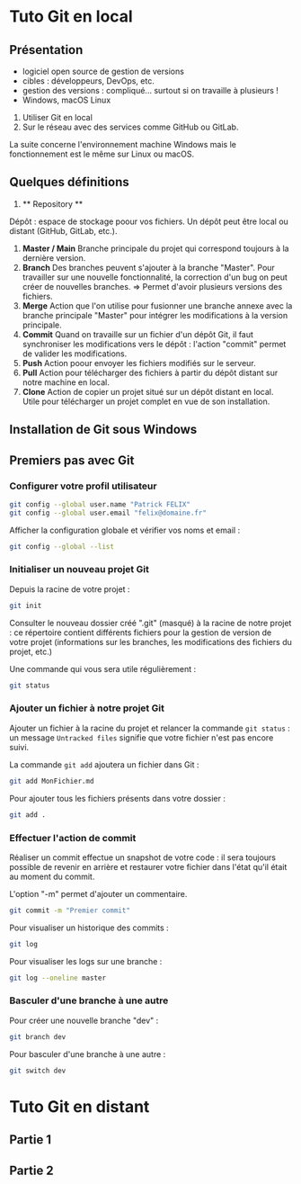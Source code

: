 # Tuto Git en local

## Présentation

- logiciel open source de gestion de versions
- cibles : développeurs, DevOps, etc.
- gestion des versions : compliqué...
surtout si on travaille à plusieurs !
- Windows, macOS Linux
1. Utiliser Git en local
2. Sur le réseau avec des services comme GitHub ou GitLab.

La suite concerne l'environnement machine Windows mais le fonctionnement est le même sur Linux ou macOS.

## Quelques définitions

1. ** Repository **

Dépôt : espace de stockage poour vos fichiers. Un dépôt peut être local ou distant (GitHub, GitLab, etc.).
1. **Master / Main**
Branche principale du projet qui correspond toujours à la dernière version.
1. **Branch**
Des branches peuvent s'ajouter à la branche "Master".
Pour travailler sur une nouvelle fonctionnalité, la correction d'un bug on peut créer de nouvelles branches. 
=> Permet d'avoir plusieurs versions des fichiers.
1. **Merge**
Action que l'on utilise pour fusionner une branche annexe avec la branche principale "Master" pour intégrer les modifications à la version principale.
1. **Commit**
Quand on travaille sur un fichier d'un dépôt Git, il faut synchroniser les modifications vers le dépôt : l'action "commit" permet de valider les modifications.
1. **Push**
Action poour envoyer les fichiers modifiés sur le serveur.
1. **Pull**
Action pour télécharger des fichiers à partir du dépôt distant sur notre machine en local.
1. **Clone**
Action de copier un projet situé sur un dépôt distant en local.
Utile pour télécharger un projet complet en vue de son installation.


## Installation de Git sous Windows

## Premiers pas avec Git

### Configurer votre profil utilisateur

```sh
git config --global user.name "Patrick FELIX"
git config --global user.email "felix@domaine.fr"
```
Afficher la configuration globale et vérifier vos noms et email :
```sh
git config --global --list
```

### Initialiser un nouveau projet Git

Depuis la racine de votre projet :
```sh
git init
```

Consulter le nouveau dossier créé ".git" (masqué) à la racine de notre projet : ce répertoire contient différents fichiers pour la gestion de version de votre projet (informations sur les branches, les modifications des fichiers du projet, etc.)

Une commande qui vous sera utile régulièrement :

```sh
git status
```

### Ajouter un fichier à notre projet Git

Ajouter un fichier à la racine du projet et relancer la commande `git status` : un message `Untracked files` signifie que votre fichier n'est pas encore suivi.

La commande `git add` ajoutera un fichier dans Git :
```sh
git add MonFichier.md
```

Pour ajouter tous les fichiers présents dans votre dossier :

```sh
git add .
```

### Effectuer l'action de commit
Réaliser un commit effectue un snapshot de votre code : il sera toujours possible de revenir en arrière et restaurer votre fichier dans l'état qu'il était au moment du commit.

L'option "-m" permet d'ajouter un commentaire.

```sh
git commit -m "Premier commit"
```

Pour visualiser un historique des commits :
```sh
git log
```

Pour visualiser les logs sur une branche :
```sh
git log --oneline master
```

### Basculer d'une branche à une autre

Pour créer une nouvelle branche "dev" :
```sh
git branch dev
```

Pour basculer d'une branche à une autre :
```sh
git switch dev
```

# Tuto Git en distant

## Partie 1

## Partie 2

